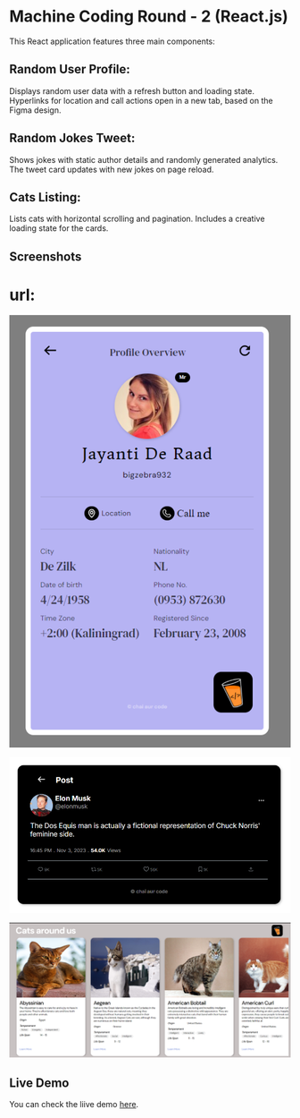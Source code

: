 # Machine Coding Round - 2 (React.js)

This React application features three main components:

## Random User Profile:

Displays random user data with a refresh button and loading state. Hyperlinks for location and call actions open in a new tab, based on the Figma design.

## Random Jokes Tweet:

Shows jokes with static author details and randomly generated analytics. The tweet card updates with new jokes on page reload.

## Cats Listing:

Lists cats with horizontal scrolling and pagination. Includes a creative loading state for the cards.

## Screenshots
# url: 
![/ Screenshot](../react-assignment/src/assets/images/Random-User-Profile.png)

![/random-jokes Screenshot](../react-assignment/src/assets/images/Random-Jokes.png)

![/cats-listing Screenshot](../react-assignment/src/assets/images/Cat-Around-Us.png)

## Live Demo

You can check the liive demo [here](https://react-second-assignment.netlify.app).
